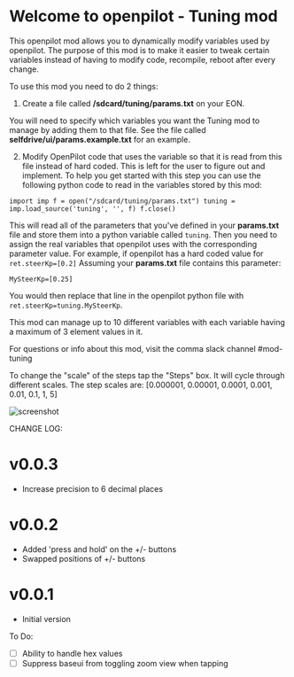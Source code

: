 Welcome to openpilot - Tuning mod
======

This openpilot mod allows you to dynamically modify variables used by openpilot.
The purpose of this mod is to make it easier to tweak certain variables instead of
having to modify code, recompile, reboot after every change.

To use this mod you need to do 2 things:

1. Create a file called **/sdcard/tuning/params.txt** on your EON.

You will need to specify which variables you want the Tuning mod to manage by adding them to that file.  See the file called **selfdrive/ui/params.example.txt** for an example.

2. Modify OpenPilot code that uses the variable so that it is read from this file instead of hard coded.  This is left for the user to figure out and implement.  To help you get started with this step you can use the following python code to read in the variables stored by this mod:

`
import imp
f = open("/sdcard/tuning/params.txt")
tuning = imp.load_source('tuning', '', f)
f.close()
`

This will read all of the parameters that you've defined in your **params.txt** file and store them into a python variable called `tuning`.  Then you need to assign the real variables that openpilot uses with the corresponding parameter value.  For example, if openpilot has a hard coded value for `ret.steerKp=[0.2]` Assuming your **params.txt** file contains this parameter:

`
MySteerKp=[0.25]
`

You would then replace that line in the openpilot python file with `ret.steerKp=tuning.MySteerKp`.

This mod can manage up to 10 different variables with each variable having a maximum of 3 element values in it.

For questions or info about this mod, visit the comma slack channel #mod-tuning

To change the "scale" of the steps tap the "Steps" box.  It will cycle through different scales.  The step scales are: \[0.000001, 0.00001, 0.0001, 0.001, 0.01, 0.1, 1, 5\]

![screenshot](https://i.imgur.com/G7j2vQY.jpg)

CHANGE LOG:

v0.0.3
========================
 * Increase precision to 6 decimal places

v0.0.2
========================
 * Added 'press and hold' on the +/- buttons
 * Swapped positions of +/- buttons
 
v0.0.1
========================
 * Initial version

To Do:
- [ ] Ability to handle hex values
- [ ] Suppress baseui from toggling zoom view when tapping
